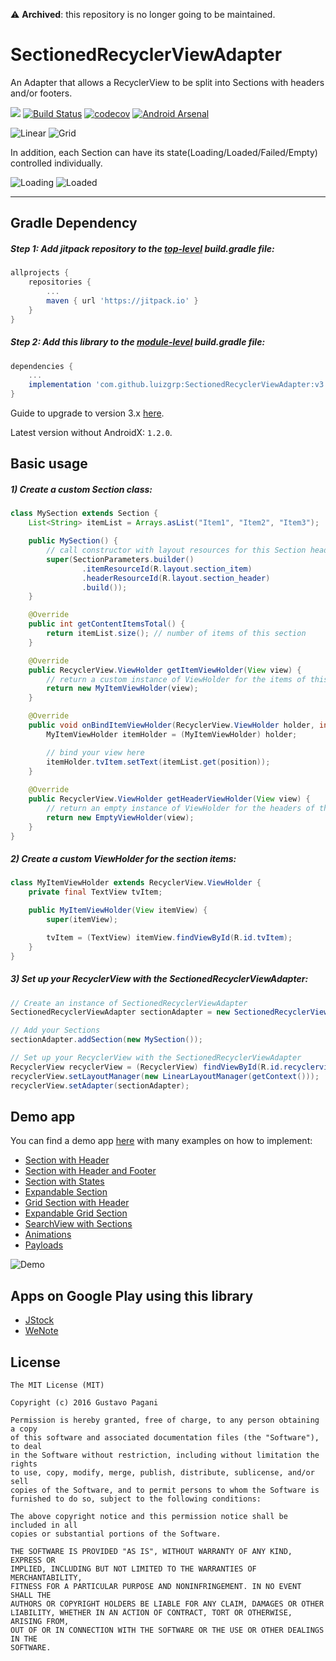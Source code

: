 :warning: **Archived**: this repository is no longer going to be maintained.

# SectionedRecyclerViewAdapter

An Adapter that allows a RecyclerView to be split into Sections with headers and/or footers.

[![](https://jitpack.io/v/luizgrp/SectionedRecyclerViewAdapter.svg)](https://jitpack.io/#luizgrp/SectionedRecyclerViewAdapter)
[![Build Status](https://travis-ci.org/luizgrp/SectionedRecyclerViewAdapter.svg?branch=master)](https://travis-ci.org/luizgrp/SectionedRecyclerViewAdapter)
[![codecov](https://codecov.io/gh/luizgrp/SectionedRecyclerViewAdapter/branch/master/graph/badge.svg)](https://codecov.io/gh/luizgrp/SectionedRecyclerViewAdapter)
[![Android Arsenal](https://img.shields.io/badge/Android%20Arsenal-SectionedRecyclerViewAdapter-green.svg?style=true)](https://android-arsenal.com/details/1/3471)

![Linear](art/sc1.png)
![Grid](art/sc4.png)

In addition, each Section can have its state(Loading/Loaded/Failed/Empty) controlled individually.

![Loading](art/sc2.png)
![Loaded](art/sc3.png)

---

## Gradle Dependency

##### Step 1: Add jitpack repository to the [top-level](https://developer.android.com/studio/build#top-level) build.gradle file: 
```groovy
allprojects {
	repositories {
		...
		maven { url 'https://jitpack.io' }
	}
}
```

##### Step 2: Add this library to the [module-level](https://developer.android.com/studio/build#module-level) build.gradle file:

```groovy
dependencies {
	...
	implementation 'com.github.luizgrp:SectionedRecyclerViewAdapter:v3.2.0'
}
```

Guide to upgrade to version 3.x [here](https://github.com/luizgrp/SectionedRecyclerViewAdapter/wiki/Upgrading-to-3.x).

Latest version without AndroidX: `1.2.0`.

## Basic usage

##### 1) Create a custom Section class:

```java
class MySection extends Section {
    List<String> itemList = Arrays.asList("Item1", "Item2", "Item3");

    public MySection() {
        // call constructor with layout resources for this Section header and items
        super(SectionParameters.builder()
                .itemResourceId(R.layout.section_item)
                .headerResourceId(R.layout.section_header)
                .build());
    }

    @Override
    public int getContentItemsTotal() {
        return itemList.size(); // number of items of this section
    }

    @Override
    public RecyclerView.ViewHolder getItemViewHolder(View view) {
        // return a custom instance of ViewHolder for the items of this section
        return new MyItemViewHolder(view);
    }

    @Override
    public void onBindItemViewHolder(RecyclerView.ViewHolder holder, int position) {
        MyItemViewHolder itemHolder = (MyItemViewHolder) holder;

        // bind your view here
        itemHolder.tvItem.setText(itemList.get(position));
    }
    
    @Override
    public RecyclerView.ViewHolder getHeaderViewHolder(View view) {
        // return an empty instance of ViewHolder for the headers of this section
        return new EmptyViewHolder(view);
    }
}
```

##### 2) Create a custom ViewHolder for the section items:

```java
class MyItemViewHolder extends RecyclerView.ViewHolder {
    private final TextView tvItem;

    public MyItemViewHolder(View itemView) {
        super(itemView);

        tvItem = (TextView) itemView.findViewById(R.id.tvItem);
    }
}
```

##### 3) Set up your RecyclerView with the SectionedRecyclerViewAdapter:

```java
// Create an instance of SectionedRecyclerViewAdapter
SectionedRecyclerViewAdapter sectionAdapter = new SectionedRecyclerViewAdapter();

// Add your Sections
sectionAdapter.addSection(new MySection());

// Set up your RecyclerView with the SectionedRecyclerViewAdapter
RecyclerView recyclerView = (RecyclerView) findViewById(R.id.recyclerview);
recyclerView.setLayoutManager(new LinearLayoutManager(getContext()));
recyclerView.setAdapter(sectionAdapter);
```

## Demo app

You can find a demo app [here](app) with many examples on how to implement:

- [Section with Header](app/src/main/java/io/github/luizgrp/sectionedrecyclerviewadapter/demo/example1/)
- [Section with Header and Footer](app/src/main/java/io/github/luizgrp/sectionedrecyclerviewadapter/demo/example2/)
- [Section with States](app/src/main/java/io/github/luizgrp/sectionedrecyclerviewadapter/demo/example3/)
- [Expandable Section](app/src/main/java/io/github/luizgrp/sectionedrecyclerviewadapter/demo/example4/)
- [Grid Section with Header](app/src/main/java/io/github/luizgrp/sectionedrecyclerviewadapter/demo/example5/)
- [Expandable Grid Section](app/src/main/java/io/github/luizgrp/sectionedrecyclerviewadapter/demo/example6/)
- [SearchView with Sections](app/src/main/java/io/github/luizgrp/sectionedrecyclerviewadapter/demo/example7/)
- [Animations](app/src/main/java/io/github/luizgrp/sectionedrecyclerviewadapter/demo/example8/)
- [Payloads](app/src/main/java/io/github/luizgrp/sectionedrecyclerviewadapter/demo/example9/)

![Demo](art/demosc.png)

## Apps on Google Play using this library

- [JStock](https://play.google.com/store/apps/details?id=org.yccheok.jstock.gui)
- [WeNote](https://play.google.com/store/apps/details?id=com.yocto.wenote)

## License

    The MIT License (MIT)

    Copyright (c) 2016 Gustavo Pagani

    Permission is hereby granted, free of charge, to any person obtaining a copy
    of this software and associated documentation files (the "Software"), to deal
    in the Software without restriction, including without limitation the rights
    to use, copy, modify, merge, publish, distribute, sublicense, and/or sell
    copies of the Software, and to permit persons to whom the Software is
    furnished to do so, subject to the following conditions:

    The above copyright notice and this permission notice shall be included in all
    copies or substantial portions of the Software.

    THE SOFTWARE IS PROVIDED "AS IS", WITHOUT WARRANTY OF ANY KIND, EXPRESS OR
    IMPLIED, INCLUDING BUT NOT LIMITED TO THE WARRANTIES OF MERCHANTABILITY,
    FITNESS FOR A PARTICULAR PURPOSE AND NONINFRINGEMENT. IN NO EVENT SHALL THE
    AUTHORS OR COPYRIGHT HOLDERS BE LIABLE FOR ANY CLAIM, DAMAGES OR OTHER
    LIABILITY, WHETHER IN AN ACTION OF CONTRACT, TORT OR OTHERWISE, ARISING FROM,
    OUT OF OR IN CONNECTION WITH THE SOFTWARE OR THE USE OR OTHER DEALINGS IN THE
    SOFTWARE.
